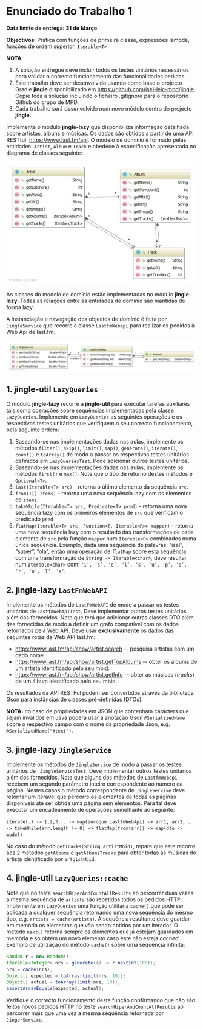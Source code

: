 # Enunciado do Trabalho 1

**Data limite de entrega: 31 de Março**

**Objectivos**: Prática com funções de primeira classe, expressões lambda,
funções de ordem superior, `Iterable<T>`

**NOTA**: 
1.  A solução entregue deve incluir todos os testes unitários necessários para
    validar o correcto funcionamento das funcionalidades pedidas.
2.  Este trabalho deve ser desenvolvido usando como base o projecto Gradle
    **jingle** disponibilizado em https://github.com/isel-leic-mpd/jingle.
    Copie toda a solução incluindo o ficheiro .gitignore para o repositório
    Github do grupo de MPD.
3.	Cada trabalho será desenvolvido num novo módulo dentro do projecto **jingle**.

Implemente o módulo **jingle-lazy** que disponibiliza informação detalhada sobre
artistas, álbuns e músicas.
Os dados são obtidos a partir de uma API RESTful: https://www.last.fm/api. 
O modelo de domínio é formado pelas entidades: `Artist`, `Album` e `Track` e
obedece à especificação apresentada no diagrama de classes seguinte:

<img src="assets/model.jpg" width="500px"/> 

As classes do modelo de domínio estão implementadas no módulo **jingle-lazy**.
Todas as relações entre as entidades de domínio são mantidas de forma lazy.

A instanciação e navegação dos objectos de domínio é feita por `JingleService` que
recorre à classe `LastfmWebapi` para realizar os pedidos à Web Api de last.fm.
 
<img src="assets/service.jpg" width="800px"/> 

## 1. **jingle-util** `LazyQueries`

O módulo **jingle-lazy**  recorre a **jingle-util** para executar tarefas
auxiliares tais como operações sobre sequências implementadas pela classe
`LazyQueries`.
Implemente em `LazyQueries` as seguintes operações e os respectivos testes
unitários que verifiquem o seu correcto funcionamento, pela seguinte ordem:

1. Baseando-se nas implementações dadas nas aulas, implemente os métodos
   `filter()`, `skip()`, `limit()`, `map()`, `generate()`, `iterate()`,
   `count()` e `toArray()` de modo a passar os respectivos testes unitários
   definidos em `LazyQueriesTest`. Pode adicionar outros testes unitários.
2. Baseando-se nas implementações dadas nas aulas, implemente os métodos
   `first()` e `max()`. Note que o tipo de retorno destes métodos é
   `Optional<T>`.
3. `last(Iterable<T> src)` - retorna o último elemento da sequência `src`.
4.  `from(T[] items)` - retorna uma nova sequência lazy com os elementos de
  `items`.
5. `takeWhile(Iterable<T> src, Predicate<T> pred)` - retorna uma nova sequência
  lazy com os primeiros elementos de `src` que verificam o predicado `pred`
6. `flatMap(Iterable<T> src, Function<T, Iterable<R>> mapper)` - retorna uma nova
  sequência lazy com o resultado das transformações de cada elemento de `src`
  pela função `mapper` num `Iterable<R>` combinados numa única sequência.
  Exemplo, dada uma sequência de palavras: “isel”, “super”, “ola”, então uma
  operação de `flatMap` sobre esta sequência com uma transformação de `String ->
  Iterable<char>`, deve resultar num `Iterable<char>` com: `‘i’, ‘s’, ‘e’, ‘l’,
  ‘s’, ‘u’, ‘p’, ‘e’, ‘r’, ‘o’, ‘l’, ‘a’`.


## 2. **jingle-lazy** `LastFmWebAPI`

Implemente os métodos de `LastFmWebAPI` de modo a passar os testes unitários de
`LastfmWebApiTest`. 
Deve implementar outros testes unitários além dos fornecidos.
Note que terá que adicionar outras classes DTO além das fornecidas de modo a
definir um grafo compatível com os dados retornados pela Web API.
Deve usar **exclusivamente** os dados das seguintes rotas da Web API last.fm:

  * https://www.last.fm/api/show/artist.search -- pesquisa artistas com um dado
    nome.
  * https://www.last.fm/api/show/artist.getTopAlbums -- obter os albums de um
    artista identificado pelo seu mbid.
  * https://www.last.fm/api/show/artist.getInfo -- obter as músicas (_tracks_)
    de um álbum identificado pelo seu mbid.

Os resultados da API RESTFul podem ser convertidos através da biblioteca Gson
para instâncias de classes pré-definidas (DTOs).

**NOTA:** no caso de propriedades em JSON que contenham carácters que sejam 
inválidos em Java poderá usar a anotação Gson `@SerializedName` sobre o respectivo
campo com o nome da propriedade Json, e.g. `@SerializedName("#text")`.

## 3. **jingle-lazy** `JingleService`

Implemente os métodos de `JingleService` de modo a passar os testes unitários de
` JingleServiceTest`. 
Deve implementar outros testes unitários além dos fornecidos. 
Note que alguns dos métodos de `LastfmWebapi` recebem um segundo parâmetro
inteiro correspondente ao número da página.
Nestes casos o método correspondente de `JingleServive` deve retornar um iterável
que percorre os elementos de todas as páginas disponíveis até ser obtida uma
página sem elementos.
Para tal deve executar um encadeamento de operações semelhante ao seguinte:

`iterate(…) -> 1,2,3,.. -> map(invoque LastfmWebApi) -> arr1, arr2, …  -> takeWhile(arr.length != 0) -> flatMap(from(arr)) -> map(dto -> model)`

No caso do método `getTracks(String artistMbid)`, repare que este recorre aos 2
métodos `getAlbums` e `getAlbumsTracks` para obter todas as músicas do artista
identificado por `artgistMbid`.


## 4. **jingle-util** `LazyQueries::cache`

Note que no teste `searchHiperAndCountAllResults` ao percorrer duas vezes a
mesma sequência de `artists` são repetidos todos os pedidos HTTP.
Implemente em `LazyQueries` uma função utilitária `cache()` que pode ser
aplicada a qualquer sequência retornando uma nova sequência do mesmo tipo, e.g.
`artists = cache(artists)`.
A sequência resultante deve guardar em memória os elementos que vão sendo
obtidos por um iterador.
O método `next()` retorna sempre os elementos que já estejam guardados em
memória e só obtém um novo elemento caso este não esteja _cached_.
Exemplo de utilização do método `cache()` sobre uma sequência infinita:

```java
Random r = new Random();
Iterable<Integer> nrs = generate(() -> r.nextInt(100));
nrs = cache(nrs);
Object[] expected = toArray(limit(nrs, 10));
Object[] actual = toArray(limit(nrs, 10));
assertArrayEquals(expected, actual);
```

Verifique o correcto funcionamento desta função confirmando que não são feitos
novos pedidos HTTP no teste `searchHiperAndCountAllResults` ao percorrer mais
que uma vez a mesma sequência retornada por `JingerService`.
